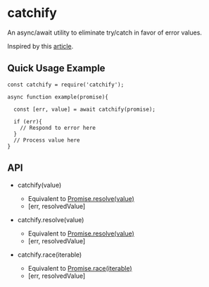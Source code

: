 # catchify
An async/await utility to eliminate try/catch in favor of error values.

Inspired by this [article][0].

## Quick Usage Example

```
const catchify = require('catchify');

async function example(promise){

  const [err, value] = await catchify(promise);
  
  if (err){
    // Respond to error here
  }
  // Process value here
}

```

## API

- catchify(value)
  - Equivalent to [Promise.resolve(value)][1]
  - \[err, resolvedValue]
  
- catchify.resolve(value)
  - Equivalent to [Promise.resolve(value)][1]
  - \[err, resolvedValue]

- catchify.race(iterable)
  - Equivalent to [Promise.race(iterable)][2]
  - \[err, resolvedValue]

[0]: http://blog.grossman.io/how-to-write-async-await-without-try-catch-blocks-in-javascript/
[1]: https://developer.mozilla.org/en-US/docs/Web/JavaScript/Reference/Global_Objects/Promise/resolve
[2]: https://developer.mozilla.org/en-US/docs/Web/JavaScript/Reference/Global_Objects/Promise/race
